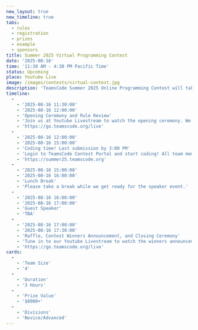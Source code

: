 ```yaml
---
new_layout: true
new_timeline: true
tabs:
  - rules
  - registration
  - prizes
  - example
  - sponsors
title: Summer 2025 Virtual Programming Contest
date: '2025-08-16'
time: '11:30 AM - 4:30 PM Pacific Time'
status: Upcoming 
place: Youtube Live
image: /images/contests/virtual-contest.jpg
description: 'TeamsCode Summer 2025 Online Programming Contest will take place on Sunday, August 16th, from 11:15 AM to 5:30 PM (Pacific Time) through a Youtube livestream! Computer science students are welcomed to join this competitive programming experience! Teams of up to 4 students will spend 3 hours solving interesting algorithmic problems. There will be two divisions: Novice and Advanced. Prizes will be given out, including placement awards, raffle prizes, and more! Only pre-college participants are eligible for prizes.'
timeline:
  -
    - '2025-08-16 11:30:00'
    - '2025-08-16 12:00:00'
    - 'Opening Ceremony and Rule Review'
    - 'Join us at Youtube Livestream to watch the opening ceremony. We will also be going over the rules of the contest.'
    - 'https://go.teamscode.org/live'
  -
    - '2025-08-16 12:00:00'
    - '2025-08-16 15:00:00'
    - 'Coding time! Last submission by 3:00 PM'
    - 'Login to TeamsCode Contest Portal and start coding! All team members can submit solutions and get instant feedbacks until 3:00 PM.'
    - 'https://summer25.teamscode.org'
  -
    - '2025-08-16 15:00:00'
    - '2025-08-16 16:00:00'
    - 'Lunch Break'
    - 'Please take a break while we get ready for the speaker event.'
  -
    - '2025-08-16 16:00:00'
    - '2025-08-16 17:00:00'
    - 'Guest Speaker'
    - 'TBA'
  -
    - '2025-08-16 17:00:00'
    - '2025-08-16 17:30:00'
    - 'Raffle, Contest Winners Announcement, and Closing Ceremony'
    - 'Tune in to our Youtube Livestream to watch the winners announcement, raffle, and our final closing ceremony.'
    - 'https://go.teamscode.org/live'
cards:
  -
    - 'Team Size'
    - '4'
  -
    - 'Duration'
    - '3 Hours'
  -
    - 'Prize Value'
    - '$8000+'
  -
    - 'Divisions'
    - 'Novice/Advanced'
---
```

